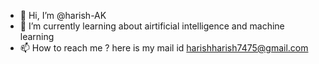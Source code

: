 - 👋 Hi, I’m @harish-AK
- 🌱 I’m currently learning about airtificial intelligence and machine learning
- 📫 How to reach me ? here is my mail id harishharish7475@gmail.com

<!---
harish-AK/harish-AK is a ✨ special ✨ repository because its `README.md` (this file) appears on your GitHub profile.
You can click the Preview link to take a look at your changes.
--->
